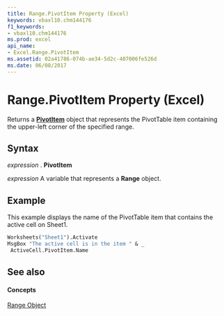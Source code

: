 ```yaml
---
title: Range.PivotItem Property (Excel)
keywords: vbaxl10.chm144176
f1_keywords:
- vbaxl10.chm144176
ms.prod: excel
api_name:
- Excel.Range.PivotItem
ms.assetid: 02a41786-074b-ae34-5d2c-407006fe526d
ms.date: 06/08/2017
---
```



# Range.PivotItem Property (Excel)

Returns a  **[PivotItem](pivotitem-object-excel.md)** object that represents the PivotTable item containing the upper-left corner of the specified range.


## Syntax

 _expression_ . **PivotItem**

 _expression_ A variable that represents a **Range** object.


## Example

This example displays the name of the PivotTable item that contains the active cell on Sheet1.


```vb
Worksheets("Sheet1").Activate 
MsgBox "The active cell is in the item " & _ 
 ActiveCell.PivotItem.Name
```


## See also


#### Concepts


[Range Object](range-object-excel.md)

